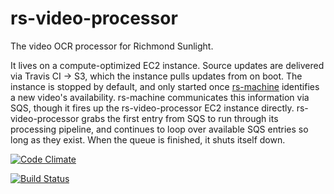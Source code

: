 # rs-video-processor
The video OCR processor for Richmond Sunlight.

It lives on a compute-optimized EC2 instance. Source updates are delivered via Travis CI -> S3, which the instance pulls updates from on boot. The instance is stopped by default, and only started once [rs-machine](https://github.com/openva/rs-machine/) identifies a new video's availability. rs-machine communicates this information via SQS, though it fires up the rs-video-processor EC2 instance directly. rs-video-processor grabs the first entry from SQS to run through its processing pipeline, and continues to loop over available SQS entries so long as they exist. When the queue is finished, it shuts itself down.

[![Code Climate](https://codeclimate.com/github/openva/rs-video-processor/badges/gpa.svg)](https://codeclimate.com/github/openva/rs-video-processor)

[![Build Status](https://travis-ci.org/openva/rs-video-processor.svg?branch=master)](https://travis-ci.org/openva/rs-video-processor)
